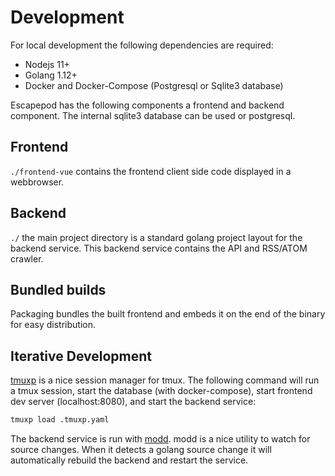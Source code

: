 # Development

For local development the following dependencies are required:

* Nodejs 11+
* Golang 1.12+
* Docker and Docker-Compose (Postgresql or Sqlite3 database)

Escapepod has the following components a frontend and backend component. The internal sqlite3 database can be used or postgresql.

## Frontend

`./frontend-vue` contains the frontend client side code displayed in a webbrowser.

## Backend

`./` the main project directory is a standard golang project layout for the
backend service. This backend service contains the API and RSS/ATOM crawler.

## Bundled builds

Packaging bundles the built frontend and embeds it on the end of the binary
for easy distribution.

## Iterative Development

[tmuxp](https://github.com/tmux-python/tmuxp) is a nice session manager for
tmux. The following command will run a tmux session, start the database (with
docker-compose), start frontend dev server (localhost:8080), and start the
backend service:

```sh
tmuxp load .tmuxp.yaml
```

The backend service is run with [modd](https://github.com/cortesi/modd). modd
is a nice utility to watch for source changes. When it detects a golang
source change it will automatically rebuild the backend and restart the
service.
